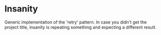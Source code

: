 # Insanity
Generic implementation of the 'retry' pattern.  In case you didn't get the project title, insanity is repeating something and expecting a different result.
